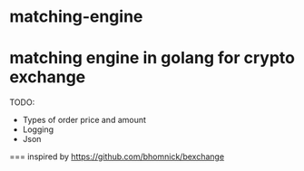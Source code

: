 # matching-engine
matching engine in golang for crypto exchange
===
TODO:
* Types of order price and amount
* Logging
* Json

===
inspired by https://github.com/bhomnick/bexchange